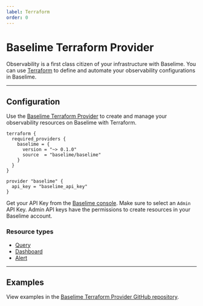 ```yaml
---
label: Terraform
order: 0
---
```


# Baselime Terraform Provider

Observability is a first class citizen of your infrastructure with Baselime. You can use [Terraform](https://www.terraform.io/) to define and automate your observability configurations in Baselime.

---

## Configuration

Use the [Baselime Terraform Provider](https://registry.terraform.io/providers/baselime/baselime/latest) to create and manage your observability resources on Baselime with Terraform.

``` # :icon-code: baselime.ts
terraform {
  required_providers {
    baselime = {
      version = "~> 0.1.0"
      source  = "baselime/baselime"
    }
  }
}

provider "baselime" {
  api_key = "baselime_api_key"
}
```

Get your API Key from the [Baselime console](https://console.baselime.io). Make sure to select an `Admin` API Key. Admin API keys have the permissions to create resources in your Baselime account.

### Resource types
- [Query](https://registry.terraform.io/providers/baselime/baselime/latest/docs/resources/query)
- [Dashboard](https://registry.terraform.io/providers/baselime/baselime/latest/docs/resources/dashboard)
- [Alert](https://registry.terraform.io/providers/baselime/baselime/latest/docs/resources/alert)

---

## Examples

View examples in the [Baselime Terraform Provider GitHub repository](https://github.com/baselime/terraform-provider-baselime/tree/main/examples/resources).
